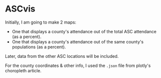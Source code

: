 # ASCvis
Initially, I am going to make 2 maps:
- One that displays a county's attendance out of the total ASC attendance (as a percent).
- One that displays a county's attendance out of the same county's populations (as a percent).

Later, data from the other ASC locations will be included.

For the county coordinates & other info, I used the `.json` file from plotly's choropleth article.
